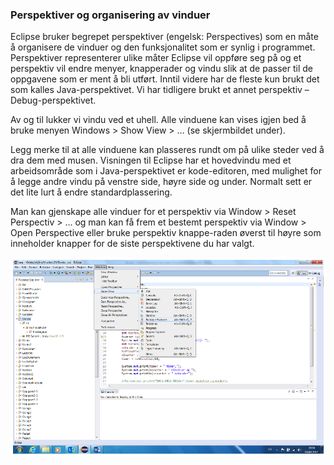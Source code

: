 ### Perspektiver og organisering av vinduer

Eclipse bruker begrepet perspektiver (engelsk: Perspectives) som en måte å organisere de vinduer og den
funksjonalitet som er synlig i programmet. Perspektiver representerer ulike måter Eclipse vil oppføre seg på
og et perspektiv vil endre menyer, knapperader og vindu slik at de passer til de oppgavene som er ment å
bli utført. Inntil videre har de fleste kun brukt det som kalles Java-perspektivet. Vi har tidligere brukt et
annet perspektiv – Debug-perspektivet.

Av og til lukker vi vindu ved et uhell. Alle vinduene kan vises igjen bed å bruke menyen Windows > Show
View > … (se skjermbildet under).

Legg merke til at alle vinduene kan plasseres rundt om på ulike steder ved å dra dem med musen. Visningen
til Eclipse har et hovedvindu med et arbeidsområde som i Java-perspektivet er kode-editoren, med mulighet
for å legge andre vindu på venstre side, høyre side og under. Normalt sett er det lite lurt å endre standardplassering.

Man kan gjenskape alle vinduer for et perspektiv via Window > Reset Perspectiv > … og man kan
få frem et bestemt perspektiv via Window > Open Perspective eller bruke perspektiv knappe-raden øverst
til høyre som inneholder knapper for de siste perspektivene du har valgt.

![](assets/markdown-img-paste-20190821111212900.png)
